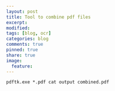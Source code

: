 ```yaml
---
layout: post
title: Tool to combine pdf files
excerpt:
modified:
tags: [blog, ocr]
categories: blog
comments: true
pinned: true
share: true
image:
  feature:
---
```


```
pdftk.exe *.pdf cat output combined.pdf
```
